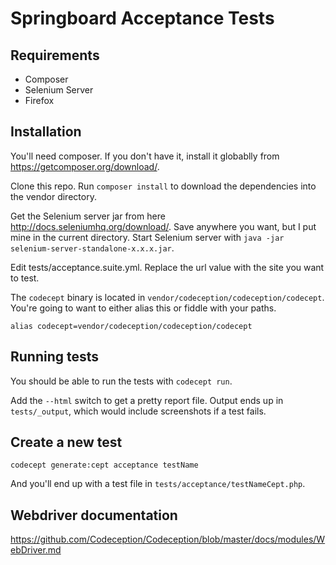 # Springboard Acceptance Tests

## Requirements

 - Composer
 - Selenium Server
 - Firefox

## Installation

You'll need composer.  If you don't have it, install it globablly from https://getcomposer.org/download/.

Clone this repo.  Run `composer install` to download the dependencies into the vendor directory.

Get the Selenium server jar from here http://docs.seleniumhq.org/download/.  Save anywhere you want, but I put mine in the current directory.  Start Selenium server with `java -jar selenium-server-standalone-x.x.x.jar`.

Edit tests/acceptance.suite.yml.  Replace the url value with the site you want to test.

The `codecept` binary is located in `vendor/codeception/codeception/codecept`.  You're going to want to either alias this or fiddle with your paths.

````
alias codecept=vendor/codeception/codeception/codecept
````

## Running tests

You should be able to run the tests with `codecept run`.

Add the `--html` switch to get a pretty report file.  Output ends up in `tests/_output`, which would include screenshots if a test fails.

## Create a new test

````
codecept generate:cept acceptance testName
````

And you'll end up with a test file in `tests/acceptance/testNameCept.php`.

## Webdriver documentation

https://github.com/Codeception/Codeception/blob/master/docs/modules/WebDriver.md
